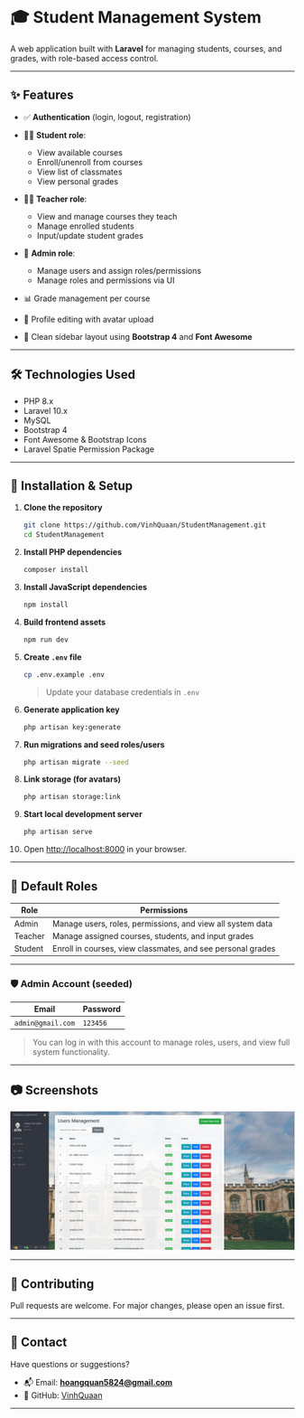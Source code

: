 # 🎓 Student Management System

A web application built with **Laravel** for managing students, courses, and grades, with role-based access control.

---

## ✨ Features

- ✅ **Authentication** (login, logout, registration)
- 🧑‍🎓 **Student role**:
  - View available courses
  - Enroll/unenroll from courses
  - View list of classmates
  - View personal grades

- 👨‍🏫 **Teacher role**:
  - View and manage courses they teach
  - Manage enrolled students
  - Input/update student grades

- 🔐 **Admin role**:
  - Manage users and assign roles/permissions
  - Manage roles and permissions via UI

- 📊 Grade management per course
- 🔧 Profile editing with avatar upload
- 🎨 Clean sidebar layout using **Bootstrap 4** and **Font Awesome**

---

## 🛠️ Technologies Used

- PHP 8.x
- Laravel 10.x
- MySQL
- Bootstrap 4
- Font Awesome & Bootstrap Icons
- Laravel Spatie Permission Package

---

## 🚀 Installation & Setup

1. **Clone the repository**

   ```bash
   git clone https://github.com/VinhQuaan/StudentManagement.git
   cd StudentManagement
   ````

2. **Install PHP dependencies**

   ```bash
   composer install
   ```

3. **Install JavaScript dependencies**

   ```bash
   npm install
   ```

4. **Build frontend assets**

   ```bash
   npm run dev
   ```

3. **Create `.env` file**

   ```bash
   cp .env.example .env
   ```

   > Update your database credentials in `.env`

4. **Generate application key**

   ```bash
   php artisan key:generate
   ```

5. **Run migrations and seed roles/users**

   ```bash
   php artisan migrate --seed
   ```

6. **Link storage (for avatars)**

   ```bash
   php artisan storage:link
   ```

7. **Start local development server**

   ```bash
   php artisan serve
   ```

8. Open [http://localhost:8000](http://localhost:8000) in your browser.

---

## 👤 Default Roles

| Role    | Permissions                                                 |
| ------- | ----------------------------------------------------------- |
| Admin   | Manage users, roles, permissions, and view all system data  |
| Teacher | Manage assigned courses, students, and input grades         |
| Student | Enroll in courses, view classmates, and see personal grades |

---

### 🛡️ Admin Account (seeded)

| Email               | Password   |
| ------------------- | ---------- |
| `admin@gmail.com` | `123456` |

> You can log in with this account to manage roles, users, and view full system functionality.

---

## 📷 Screenshots

<p align="center">
  <img src="public/images/dashboard.png" alt="Student Dashboard" width="800" />
</p>

---

## 🤝 Contributing

Pull requests are welcome. For major changes, please open an issue first.

---

## 📧 Contact

Have questions or suggestions?

* 📬 Email: **[hoangquan5824@gmail.com](mailto:hoangquan5824@gmail.com)**
* 💼 GitHub: [VinhQuaan](https://github.com/VinhQuaan)

---
